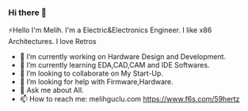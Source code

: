 ### Hi there 👋



⚡Hello I'm Melih. I'm a Electric&Electronics Engineer. 
I like x86 Architectures. I love Retros

- 🔭 I’m currently working on Hardware Design and Development.
- 🌱 I’m currently learning EDA,CAD,CAM and IDE Softwares.
- 👯 I’m looking to collaborate on My Start-Up. 
- 🤔 I’m looking for help with Firmware,Hardware.
- 💬 Ask me about All.
- 📫 How to reach me: melihguclu.com
                      https://www.f6s.com/59hertz


